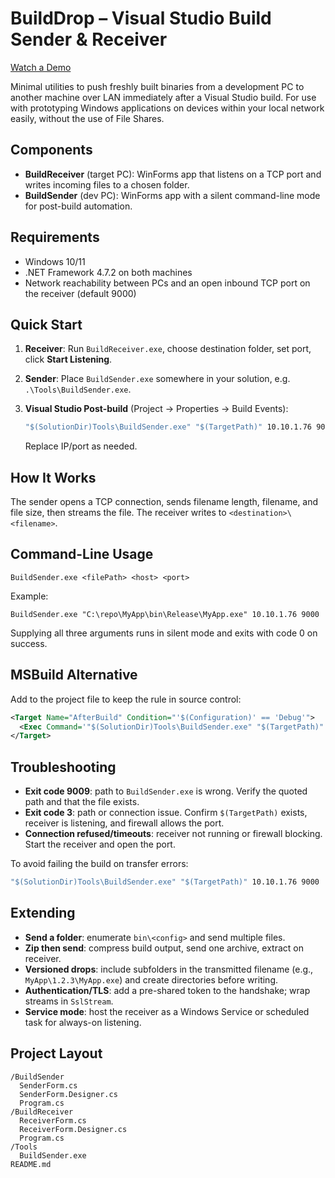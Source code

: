 # BuildDrop – Visual Studio Build Sender & Receiver
[Watch a Demo](https://files.catbox.moe/397opl.mp4)

Minimal utilities to push freshly built binaries from a development PC to another machine over LAN immediately after a Visual Studio build.
For use with prototyping Windows applications on devices within your local network easily, without the use of File Shares.

## Components

* **BuildReceiver** (target PC): WinForms app that listens on a TCP port and writes incoming files to a chosen folder.
* **BuildSender** (dev PC): WinForms app with a silent command-line mode for post-build automation.

## Requirements

* Windows 10/11
* .NET Framework 4.7.2 on both machines
* Network reachability between PCs and an open inbound TCP port on the receiver (default 9000)

## Quick Start

1. **Receiver**: Run `BuildReceiver.exe`, choose destination folder, set port, click **Start Listening**.
2. **Sender**: Place `BuildSender.exe` somewhere in your solution, e.g. `.\Tools\BuildSender.exe`.
3. **Visual Studio Post-build** (Project → Properties → Build Events):

   ```cmd
   "$(SolutionDir)Tools\BuildSender.exe" "$(TargetPath)" 10.10.1.76 9000
   ```

   Replace IP/port as needed.

## How It Works

The sender opens a TCP connection, sends filename length, filename, and file size, then streams the file. The receiver writes to `<destination>\<filename>`.

## Command-Line Usage

```
BuildSender.exe <filePath> <host> <port>
```

Example:

```
BuildSender.exe "C:\repo\MyApp\bin\Release\MyApp.exe" 10.10.1.76 9000
```

Supplying all three arguments runs in silent mode and exits with code 0 on success.

## MSBuild Alternative

Add to the project file to keep the rule in source control:

```xml
<Target Name="AfterBuild" Condition="'$(Configuration)' == 'Debug'">
  <Exec Command='"$(SolutionDir)Tools\BuildSender.exe" "$(TargetPath)" 10.10.1.76 9000' />
</Target>
```

## Troubleshooting

* **Exit code 9009**: path to `BuildSender.exe` is wrong. Verify the quoted path and that the file exists.
* **Exit code 3**: path or connection issue. Confirm `$(TargetPath)` exists, receiver is listening, and firewall allows the port.
* **Connection refused/timeouts**: receiver not running or firewall blocking. Start the receiver and open the port.

To avoid failing the build on transfer errors:

```cmd
"$(SolutionDir)Tools\BuildSender.exe" "$(TargetPath)" 10.10.1.76 9000 || exit 0
```

## Extending

* **Send a folder**: enumerate `bin\<config>` and send multiple files.
* **Zip then send**: compress build output, send one archive, extract on receiver.
* **Versioned drops**: include subfolders in the transmitted filename (e.g., `MyApp\1.2.3\MyApp.exe`) and create directories before writing.
* **Authentication/TLS**: add a pre-shared token to the handshake; wrap streams in `SslStream`.
* **Service mode**: host the receiver as a Windows Service or scheduled task for always-on listening.

## Project Layout

```
/BuildSender
  SenderForm.cs
  SenderForm.Designer.cs
  Program.cs
/BuildReceiver
  ReceiverForm.cs
  ReceiverForm.Designer.cs
  Program.cs
/Tools
  BuildSender.exe
README.md
```
